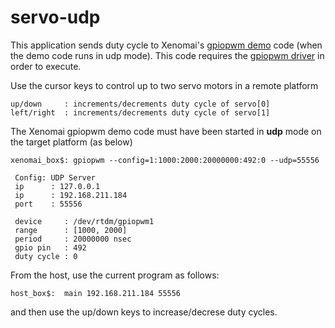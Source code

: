 # servo-udp

This application sends duty cycle to Xenomai's [gpiopwm demo](https://source.denx.de/Xenomai/xenomai/-/blob/master/demo/posix/cobalt/gpiopwm.c) code (when the demo code runs in udp mode). This code requires the [gpiopwm driver](https://source.denx.de/Xenomai/xenomai/-/blob/master/kernel/drivers/gpiopwm/gpiopwm.c) in order to execute.

Use the cursor keys to control up to two servo motors in a remote platform
```
up/down     : increments/decrements duty cycle of servo[0]
left/right  : increments/decrements duty cycle of servo[1]
```
 
The Xenomai gpiopwm demo code must have been started in **udp** mode on the target platform (as below)

```
xenomai_box$: gpiopwm --config=1:1000:2000:20000000:492:0 --udp=55556

 Config: UDP Server
 ip      : 127.0.0.1
 ip      : 192.168.211.184
 port    : 55556

 device     : /dev/rtdm/gpiopwm1
 range      : [1000, 2000]
 period     : 20000000 nsec
 gpio pin   : 492
 duty cycle : 0
```
From the host, use the current program as follows:

```
host_box$:  main 192.168.211.184 55556
```

and then use the up/down keys to increase/decrese duty cycles.

